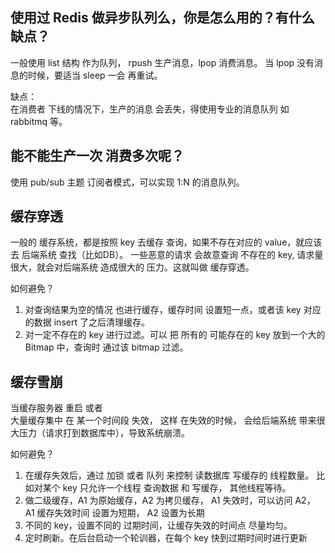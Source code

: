 


## 使用过 Redis 做异步队列么，你是怎么用的？有什么缺点？

一般使用 list 结构 作为队列，
rpush 生产消息，lpop 消费消息。
当 lpop 没有消息的时候，要适当 sleep 一会 再重试。

缺点：  
在消费者  下线的情况下，生产的消息  会丢失，得使用专业的消息队列  如 rabbitmq 等。



## 能不能生产一次  消费多次呢？  

使用 pub/sub 主题 订阅者模式，可以实现 1:N 的消息队列。  
















## 缓存穿透

一般的 缓存系统，都是按照 key 去缓存 查询，如果不存在对应的 value，就应该去 后端系统 查找（比如DB）。
一些恶意的请求 会故意查询 不存在的 key,   请求量 很大，就会对后端系统 造成很大的 压力。这就叫做 缓存穿透。

如何避免？
1. 对查询结果为空的情况 也进行缓存，缓存时间 设置短一点，或者该 key 对应的数据 insert 了之后清理缓存。  
2. 对一定不存在的 key 进行过滤。可以 把 所有的 可能存在的 key 放到一个大的 Bitmap 中，查询时 通过该 bitmap 过滤。  






## 缓存雪崩

当缓存服务器 重启 或者  
大量缓存集中 在 某一个时间段 失效，
这样 在失效的时候，
会给后端系统 带来很大压力（请求打到数据库中），导致系统崩溃。

如何避免？  
1. 在缓存失效后，通过  加锁 或者  队列 来控制 读数据库 写缓存的  线程数量。    比如对某个 key 只允许一个线程 查询数据 和 写缓存，   其他线程等待。
2. 做二级缓存，A1 为原始缓存，A2 为拷贝缓存，  A1 失效时，可以访问 A2，       A1 缓存失效时间 设置为短期，  A2 设置为长期
3. 不同的 key，设置不同的 过期时间，让缓存失效的时间点 尽量均匀。
4. 定时刷新。在后台启动一个轮训器，在每个 key  快到过期时间时进行更新
